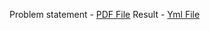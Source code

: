 Problem statement - [PDF File](https://github.com/patrickpaip/dockers/blob/master/probstatement.pdf)
Result - [Yml File](https://github.com/sssrox/Docker/blob/master/test/docker-compose.yml)
